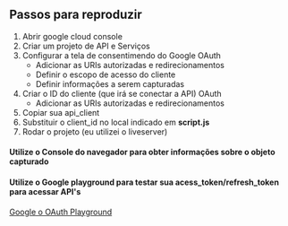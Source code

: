 ## Passos para reproduzir

<body>
<ol>
<li>Abrir google cloud console</li>
<li>Criar um projeto de API e Serviços</li>
<li>
  Configurar a tela de consentimendo do Google OAuth
  <ul>
      <li> Adicionar as URIs autorizadas e redirecionamentos </li>
      <li> Definir o escopo de acesso do cliente </li>
      <li> Definir informações a serem capturadas </li>
    </ul>
</li>
<li>Criar o ID do cliente (que irá se conectar a API) OAuth
  <ul>
      <li> Adicionar as URIs autorizadas e redirecionamentos </li>
    </ul>
</li>
<li>Copiar sua api_client</li>
<li>Substituir o client_id no local indicado em <strong>script.js</strong> </li>
<li> Rodar o projeto (eu utilizei o liveserver) </li>
</ol>
</body>

#### Utilize o Console do navegador para obter informações sobre o objeto capturado

#### Utilize o Google playground para testar sua acess_token/refresh_token para acessar API's  

<a href="https://developers.google.com/oauthplayground/">Google o OAuth Playground</a>
